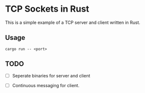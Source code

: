 # TCP Sockets in Rust

This is a simple example of a TCP server and client written in Rust.

## Usage

`cargo run -- <port>`

## TODO

- [ ] Seperate binaries for server and client
- [ ] Continuous messaging for client.

